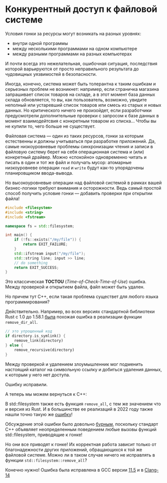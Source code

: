 # Конкурентный доступ к файловой системе

Условия гонки за ресурсы могут возникать на разных уровнях: 
- внутри одной программы
- между несколькими программами на одном компьютере
- между разными программами на разных компьютерах

И почти всегда это нежелательная, ошибочная ситуация, последствия которой варьируются от просто неправильного результата до чудовищных уязвимостей в безопасности.

Иногда, конечно, система может быть толерантна к таким ошибкам и серьезных проблем не возникнет: например, если страничка магазина запрашивает список товаров на складе, а в этот момент база данных склада обновляется, то вы, как пользователь, возможно, увидите неполный или устаревший список товаров или смесь из старых и новых данных. Но критического ничего не произойдет, если разработчики предусмотрели дополнительные проверки с запросом к базе данных в момент взаимодейтсвия с конкретным товаром из списка... Чтобы вы не купили то, чего больше не существует.

Файловая система — один из таких ресурсов, гонки за которым естественны и должны учитываться при разработке приложений. Да, самые низкоуровневые проблемы синхронизации чтения и записи в файловую систему берет на себя операционная система и (или) конкретный драйвер. Можно «спокойно» одновременно читать и писать в один и тот же файл и получать мусор: атомарные низкоуровневе операции `read` и `write` будут как-то упорядочены планировщиком ввода-вывода.

Но высокоуровневые операции над файловой системой в рамках вашей бизнес-логики требуют внимания и осторожности. Ведь самый простой способ получить условие гонки — добавить проверки при открытии файла!

```C++
#include <filesystem>
#include <string>
#include <fstream>

namespace fs = std::filesystem;

int main() {
    if (!fs::exists("/my/file")) {
        return EXIT_FAILURE;
    }
    std::ifstream input("/my/file");
    std::string line; input >> line;
    // do something
    return EXIT_SUCCESS;
}
```

Это класcическая **TOCTOU** (*Time-of-Check-Time-of-Use*) ошибка. Между проверкой и открытием файла, файл может быть удален.

Но причем тут С++, если такая проблема существет для любого языка программирования? 

Действительно. Например, во всех версиях стандартной библиотеки Rust с 1.0 до 1.58.1 [была](https://blog.rust-lang.org/2022/01/20/cve-2022-21658.html) похожая ошибка в реализации функции `remove_dir_all`.

```Rust
// это упрощенный код
if directory.is_symlink() {
    remove_link(directory)
} else {
    remove_recursive(directory)
}
```

Между проверкой и удалением злоумышленник мог подменить настоящий каталог на символьную ссылку и добиться удаления данных, к которым у него нет доступа.

Ошибку исправили.

А теперь мы можем вернуться к C++:

В std::filesystem также есть функция `remove_all`, с тем же значением что и версия из Rust. И в большинстве ее реализаций в 2022 году также нашли точно такую же [ошибку](https://issuetracker.google.com/issues/42410010?pli=1)!

Обсуждение этой ошибки было довольно [бурным](https://www.reddit.com/r/cpp/comments/s8ok0h/possible_toctou_vulnerabilities_in/), поскольку стандарт C++ объявляет неопределенным поведением любые вызовы функций std::filesystem, приводящие к гонке!

Но они все приводят к гонке! Их корректная работа зависит только от благонадежности других приложений, обращающихся к той же файловой системе. Можно ли в таком случае ничего не исправлять в функции `std::filesystem::remove_all`?

Конечно нужно! Ошибка была исправлена в GCC версии [11.5](https://gcc.gnu.org/bugzilla/show_bug.cgi?id=104161) и в [Clang-14](https://github.com/llvm/llvm-project/commit/4f67a909902d8ab9e24e171201db189b661700bf)